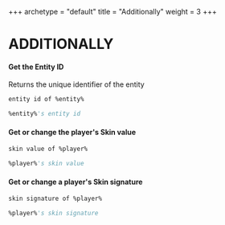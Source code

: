+++
archetype = "default"
title = "Additionally"
weight = 3
+++
# ADDITIONALLY

#### Get the Entity ID
Returns the unique identifier of the entity
```vb
entity id of %entity%
```
```vb
%entity%'s entity id
```

#### Get or change the player's Skin value
```vb
skin value of %player%   
```
```vb
%player%'s skin value
```

#### Get or change a player's Skin signature
```vb
skin signature of %player%   
```
```vb
%player%'s skin signature
```

